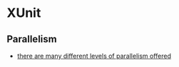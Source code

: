 # XUnit

## Parallelism
- [there are many different levels of parallelism offered](https://xunit.net/docs/running-tests-in-parallel)